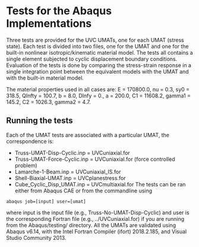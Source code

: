 # Tests for the Abaqus Implementations

Three tests are provided for the UVC UMATs, one for each UMAT (stress state).
Each test is divided into two files, one for the UMAT and one for the built-in nonlinear isotropic/kinematic material model.
The tests all contains a single element subjected to cyclic displacement boundary conditions.
Evaluation of the tests is done by comparing the stress-strain response in a single integration point between the equivalent models with the UMAT and with the built-in material model.

The material properties used in all cases are:
E = 170800.0, nu = 0.3, sy0 = 318.5, QInfty = 100.7, b = 8.0, DInfy = 0., a = 200.0, C1 = 11608.2, gamma1 = 145.2, C2 = 1026.3, gamma2 = 4.7.

## Running the tests

Each of the UMAT tests are associated with a particular UMAT, the correspondence is:
- Truss-UMAT-Disp-Cyclic.inp = UVCuniaxial.for
- Truss-UMAT-Force-Cyclic.inp = UVCuniaxial.for (force controlled problem)
- Lamarche-1-Beam.inp = UVCuniaxial_IS.for
- Shell-Biaxial-UMAT.inp = UVCplanestress.for
- Cube_Cyclic_Disp_UMAT.inp = UVCmultiaxial.for
The tests can be ran either from Abaqus CAE or from the commandline using
```
abaqus job=[input] user=[umat]
```
where input is the input file (e.g., Truss-No-UMAT-Disp-Cyclic) and user is the corresponding Fortran file (e.g., ../UVCuniaxial.for) if you are running from the Abaqus/testing/ directory.
All the UMATs are validated using Abaqus v6.14, with the Intel Fortran Compiler (ifort) 2018.2.185, and Visual Studio Community 2013.
